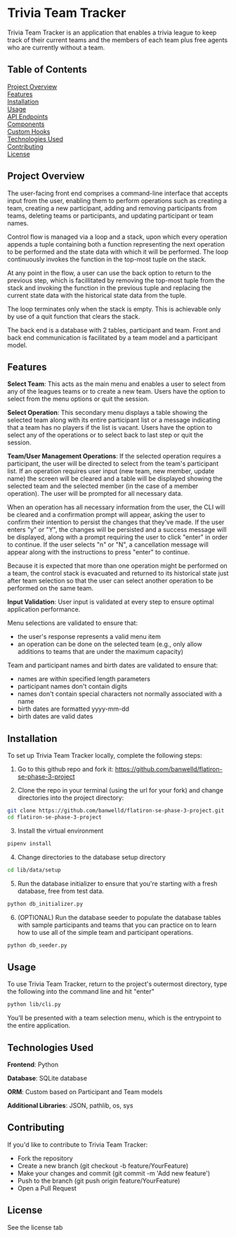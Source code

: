 # Trivia Team Tracker

Trivia Team Tracker is an application that enables a trivia league to keep track of their current teams and the members of each team plus free agents who are currently without a team.

## Table of Contents

[Project Overview](#project-overview)  
[Features](#features)  
[Installation](#installation)  
[Usage](#usage)  
[API Endpoints](#api-endpoints)  
[Components](#components)  
[Custom Hooks](#custom-hooks)  
[Technologies Used](#technologies-used)  
[Contributing](#contributing)  
[License](#license)

## Project Overview

The user-facing front end comprises a command-line interface that accepts input from the user, enabling them to perform operations such as creating a team, creating a new participant, adding and removing participants from teams, deleting teams or participants, and updating participant or team names.

Control flow is managed via a loop and a stack, upon which every operation appends a tuple containing both a function representing the next operation to be performed and the state data with which it will be performed. The loop continuously invokes the function in the top-most tuple on the stack.

At any point in the flow, a user can use the back option to return to the previous step, which is facillitated by removing the top-most tuple from the stack and invoking the function in the previous tuple and replacing the current state data with the historical state data from the tuple.

The loop terminates only when the stack is empty. This is achievable only by use of a quit function that clears the stack.

The back end is a database with 2 tables, participant and team. Front and back end communication is facilitated by a team model and a participant model.

## Features

**Select Team**: This acts as the main menu and enables a user to select from any of the leagues teams or to create a new team. Users have the option to select from the menu options or quit the session.

**Select Operation**: This secondary menu displays a table showing the selected team along with its entire participant list or a message indicating that a team has no players if the list is vacant. Users have the option to select any of the operations or to select back to last step or quit the session.

**Team/User Management Operations**: If the selected operation requires a participant, the user will be directed to select from the team's participant list. If an operation requires user input (new team, new member, update name) the screen will be cleared and a table will be displayed showing the selected team and the selected member (in the case of a member operation). The user will be prompted for all necessary data.

When an operation has all necessary information from the user, the CLI will be cleared and a confirmation prompt will appear, asking the user to confirm their intention to persist the changes that they've made. If the user enters "y" or "Y", the changes will be persisted and a success message will be displayed, along with a prompt requiring the user to click "enter" in order to continue. If the user selects "n" or "N", a cancellation message will appear along with the instructions to press "enter" to continue.

Because it is expected that more than one operation might be performed on a team, the control stack is evacuated and returned to its historical state just after team selection so that the user can select another operation to be performed on the same team.

**Input Validation**: User input is validated at every step to ensure optimal application performance.

Menu selections are validated to ensure that:

- the user's response represents a valid menu item
- an operation can be done on the selected team (e.g., only allow additions to teams that are under the maximum capacity)

Team and participant names and birth dates are validated to ensure that:

- names are within specified length parameters
- participant names don't contain digits
- names don't contain special characters not normally associated with a name
- birth dates are formatted yyyy-mm-dd
- birth dates are valid dates

## Installation

To set up Trivia Team Tracker locally, complete the following steps:

1. Go to this github repo and fork it: https://github.com/banwelld/flatiron-se-phase-3-project

2. Clone the repo in your terminal (using the url for your fork) and change directories into the project directory:

```bash
git clone https://github.com/banwelld/flatiron-se-phase-3-project.git
cd flatiron-se-phase-3-project
```

3. Install the virtual environment

```bash
pipenv install
```

4. Change directories to the database setup directory

```bash
cd lib/data/setup
```

5. Run the database initializer to ensure that you're starting with a fresh database, free from test data.

```bash
python db_initializer.py
```

6. (OPTIONAL) Run the database seeder to populate the database tables with sample participants and teams that you can practice on to learn how to use all of the simple team and participant operations.

```bash
python db_seeder.py
```

## Usage

To use Trivia Team Tracker, return to the project's outermost directory, type the following into the command line and hit "enter"

```bash
python lib/cli.py
```

You’ll be presented with a team selection menu, which is the entrypoint to the entire application.

## Technologies Used

**Frontend**: Python

**Database**: SQLite database

**ORM**: Custom based on Participant and Team models

**Additional Libraries**: JSON, pathlib, os, sys

## Contributing

If you'd like to contribute to Trivia Team Tracker:

- Fork the repository
- Create a new branch (git checkout -b feature/YourFeature)
- Make your changes and commit (git commit -m 'Add new feature')
- Push to the branch (git push origin feature/YourFeature)
- Open a Pull Request

## License

See the license tab
